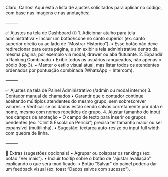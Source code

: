 Claro, Carlos! Aqui está a lista de ajustes solicitados para aplicar no código, com base nas imagens e nas anotações:

⸻

✅ Ajustes na tela de Dashboard (/)
	1.	Adicionar atalho para tela administrativa
	•	Incluir um botão/ícone no canto superior (ex: canto superior direito ou ao lado de “Mostrar Histórico”).
	•	Esse botão não deve redirecionar para outra página, e sim exibir a tela administrativa dentro da mesma página, por exemplo via modal, drawer ou aba flutuante.
	2.	Expandir o Ranking Combinado
	•	Exibir todos os usuários ranqueados, não apenas o pódio (top 3).
	•	Manter o estilo visual atual, mas listar todos os atendentes ordenados por pontuação combinada (WhatsApp + Intercom).

⸻

✅ Ajustes na tela de Painel Administrativo (/admin ou modal interno)
	3.	Contador manual de chamados
	•	Garantir que o contador continue aceitando múltiplos atendentes do mesmo grupo, sem sobrescrever valores.
	•	Verificar se os dados estão sendo salvos corretamente por data e nome, mesmo com nomes repetidos de grupo.
	4.	Ajustar tamanho do input nos campos de anotação
	•	O campo de texto para inserir os grupos pendentes (ex: “Clint & Escola da Perícia”) precisa ter tamanho maior ou ser expansível (multilinha).
	•	Sugestão: textarea auto-resize ou input full width com quebra de linha.

⸻

📌 Extras (sugestões opcionais)
	•	Agrupar ou colapsar os rankings (ex: botão “Ver mais”).
	•	Incluir tooltip sobre o botão de “ajustar avaliação” explicando o que será modificado.
	•	Botão “Salvar” do painel poderia dar um feedback visual (ex: toast “Dados salvos com sucesso”).

